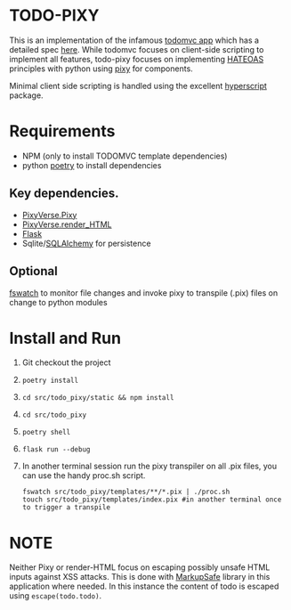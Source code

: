 # TODO-PIXY
This is an implementation of the infamous [todomvc app](https://todomvc.com) which has a detailed spec [here](https://github.com/tastejs/todomvc/blob/master/app-spec.md). While todomvc focuses on client-side scripting to implement all features, todo-pixy focuses on implementing [HATEOAS](https://htmx.org/essays/hateoas/) principles with python using [pixy](https://github.com/pixyverse/pixy) for components.

Minimal client side scripting is handled using the excellent [hyperscript](http://hyperscript.org) package.
# Requirements

* NPM (only to install TODOMVC template dependencies)
* python [poetry](https://python-poetry.org) to install dependencies
## Key dependencies.

* [PixyVerse.Pixy](https://github.com/pixyverse/pixy)
* [PixyVerse.render_HTML](https://github.com/pixyverse/render_html)
* [Flask](https://flask.palletsprojects.com/en/3.0.x/)
* Sqlite/[SQLAlchemy](https://www.sqlalchemy.org) for persistence

## Optional

[fswatch](https://emcrisostomo.github.io/fswatch/) to monitor file changes and invoke pixy to transpile (.pix) files on change to python modules

# Install and Run

1. Git checkout the project
2. ```poetry install```
3. ```cd src/todo_pixy/static && npm install```
4. ```cd src/todo_pixy```
6. ```poetry shell```
7. ```flask run --debug```
8. In another terminal session run the pixy transpiler on all .pix files, you can use the handy proc.sh script.

    ```
    fswatch src/todo_pixy/templates/**/*.pix | ./proc.sh
    touch src/todo_pixy/templates/index.pix #in another terminal once to trigger a transpile
    ```


# NOTE

Neither Pixy or render-HTML focus on escaping possibly unsafe HTML inputs against XSS attacks. This is done with [MarkupSafe](https://pypi.org/project/MarkupSafe/) library in this application where needed. In this instance the content of todo is escaped using ```escape(todo.todo)```.